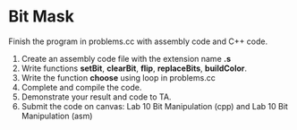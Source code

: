 # Bit Mask

Finish the program in problems.cc with assembly code and C++ code.

1. Create an assembly code file with the extension name **.s**
2. Write functions **setBit**, **clearBit**, **flip**, **replaceBits**, **buildColor**.
3. Write the function **choose** using loop in problems.cc
4. Complete and compile the code.
5. Demonstrate your result and code to TA.
6. Submit the code on canvas: Lab 10 Bit Manipulation (cpp) and Lab 10 Bit Manipulation (asm)
